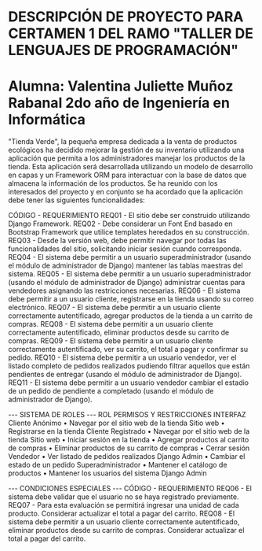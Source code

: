 DESCRIPCIÓN DE PROYECTO PARA CERTAMEN 1 DEL RAMO "TALLER DE LENGUAJES DE PROGRAMACIÓN"
=====================================
Alumna: Valentina Juliette Muñoz Rabanal
2do año de Ingeniería en Informática
=====================================

"Tienda Verde", la pequeña empresa dedicada a la venta de productos ecológicos ha decidido mejorar la gestión de su
inventario utilizando una aplicación que permita a los administradores manejar los productos de la tienda. Esta
aplicación será desarrollada utilizando un modelo de desarrollo en capas y un Framework ORM para interactuar con la
base de datos que almacena la información de los productos.
Se ha reunido con los interesados del proyecto y en conjunto se ha acordado que la aplicación debe tener las siguientes
funcionalidades:

CÓDIGO - REQUERIMIENTO
REQ01 - El sitio debe ser construido utilizando Django Framework.
REQ02 - Debe considerar un Font End basado en Bootstrap Framework que utilice templates heredados en su construcción.
REQ03 - Desde la versión web, debe permitir navegar por todas las funcionalidades del sitio, solicitando iniciar sesión
cuando corresponda.
REQ04 - El sistema debe permitir a un usuario superadministrador (usando el módulo de administrador de Django) mantener
las tablas maestras del sistema.
REQ05 - El sistema debe permitir a un usuario superadministrador (usando el módulo de administrador de Django) administrar
cuentas para vendedores asignando las restricciones necesarias.
REQ06 - El sistema debe permitir a un usuario cliente, registrarse en la tienda usando su correo electrónico.
REQ07 - El sistema debe permitir a un usuario cliente correctamente autentificado, agregar productos de la tienda a un
carrito de compras.
REQ08 - El sistema debe permitir a un usuario cliente correctamente autentificado, eliminar productos desde su carrito de compras.
REQ09 - El sistema debe permitir a un usuario cliente correctamente autentificado, ver su carrito, el total a pagar y
confirmar su pedido.
REQ10 - El sistema debe permitir a un usuario vendedor, ver el listado completo de pedidos realizados pudiendo filtrar aquellos
que están pendientes de entregar (usando el módulo de administrador de Django).
REQ11 - El sistema debe permitir a un usuario vendedor cambiar el estadio de un pedido de pendiente a completado (usando el
módulo de administrador de Django).

--- SISTEMA DE ROLES ---
ROL                              PERMISOS Y RESTRICCIONES                                INTERFAZ
Cliente Anónimo             • Navegar por el sitio web de la tienda                      Sitio web
                            • Registrarse en la tienda 
Cliente Registrado          • Navegar por el sitio web de la tienda                      Sitio web
                            • Iniciar sesión en la tienda
                            • Agregar productos al carrito de compras
                            • Eliminar productos de su carrito de compras
                            • Cerrar sesión
Vendedor                    • Ver listado de pedidos realizados                           Django Admin
                            • Cambiar el estado de un pedido
Superadministrador          • Mantener el catálogo de productos
                            • Mantener los usuarios del sistema                           Django Admin

--- CONDICIONES ESPECIALES ---
CÓDIGO - REQUERIMIENTO
REQ06 - El sistema debe validar que el usuario no se haya registrado previamente.
REQ07 - Para esta evaluación se permitirá ingresar una unidad de cada producto. Considerar actualizar el total a pagar del carrito.
REQ08 - El sistema debe permitir a un usuario cliente correctamente autentificado, eliminar productos desde su carrito de compras.
Considerar actualizar el total a pagar del carrito.
